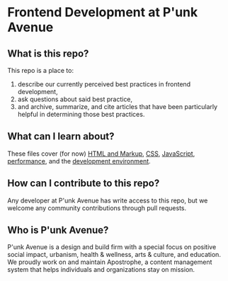 # Frontend Development at P'unk Avenue

## What is this repo?
This repo is a place to:
1. describe our currently perceived best practices in frontend development,
2. ask questions about said best practice,
3. and archive, summarize, and cite articles that have been particularly helpful in determining those best practices.

## What can I learn about?
These files cover (for now) [HTML and Markup](HTML/overview.md), [CSS](CSS/overview.md), [JavaScript](JavaScript/overview.md), [performance](Performance/overview.md), and the [development environment](DevOps/overview.md). 

## How can I contribute to this repo?
Any developer at P'unk Avenue has write access to this repo, but we welcome any community contributions through pull requests.

## Who is P'unk Avenue?
P'unk Avenue is a design and build firm with a special focus on positive social impact, urbanism, health & wellness, arts & culture, and education.
We proudly work on and maintain Apostrophe, a content management system that helps individuals and organizations stay on mission.
